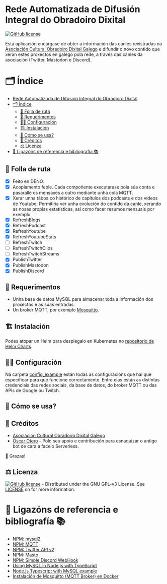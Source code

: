 # Rede Automatizada de Difusión Integral do Obradoiro Dixital

[![GitHub license][license-shield]][license-url]

Esta aplicación encárgase de obter a información das canles rexistradas na [Asociación Cultural Obradoiro Dixital Galego](https://obradoirodixitalgalego.gal) e difundir o novo contido que xeran estes proxectos en galego pola rede, a través das canles da asociación (Twitter, Mastodon e Discord).

# 🗂️ Índice

- [Rede Automatizada de Difusión Integral do Obradoiro Dixital](#rede-automatizada-de-difusión-integral-do-obradoiro-dixital)
- [🗂️ Índice](#️-índice)
  - [📝 Folla de ruta](#-folla-de-ruta)
  - [🧩 Requerimentos](#-requerimentos)
  - [🧑‍🍳 Configuración](#-configuración)
  - [🏗️ Instalación](#️-instalación)
  - [🧙 Cómo se usa?](#-cómo-se-usa)
  - [🎯 Créditos](#-créditos)
  - [⚖️ Licenza](#️-licenza)
- [🔗 Ligazóns de referencia e bibliografía 📚](#-ligazóns-de-referencia-e-bibliografía-)

<!-- Created by https://github.com/ekalinin/github-markdown-toc -->

## 📝 Folla de ruta

- [x] Feito en DENO.
- [x] Acoplamento feble. Cada compoñente executarase pola súa conta e pasaralle os mensaxes a outro mediante unha cola MQTT.
- [x] Xerar unha táboa co histórico de capítulos dos podcasts e dos vídeos de Youtube. Permitiría ver unha evolución do contido da canle, xerando as nosas propias estatísticas, así como facer resumos mensuais por exemplo.
- [x] RefreshBlogs
- [x] RefreshPodcast
- [x] RefreshYoutube
- [x] RefreshYoutubeStats
- [ ] RefreshTwitch
- [ ] RefreshTwitchClips
- [ ] RefreshTwitchStreams
- [x] PublishTwitter
- [x] PublishMastodon
- [x] PublishDiscord

## 🧩 Requerimentos

- Unha base de datos MySQL para almacenar toda a información dos proxectos e as súas entradas.
- Un broker MQTT, por exemplo [Mosquitto](https://github.com/eclipse/mosquitto/).

## 🏗️ Instalación

Podes atopar un Helm para desplegalo en Kubernetes no [repositorio de Helm Charts](https://github.com/pvillaverde/helm-charts/tree/main/charts/radio-dixital).

## 🧑‍🍳 Configuración

Na carpeta [config_example](./src/config_example/) están todas as configuracións que hai que especificar para que funcione correctamente. Entre elas están as distintas credenciais das redes sociais, da base de datos, do broker MQTT ou das APIs de Google ou Twitch.

## 🧙 Cómo se usa?

## 🎯 Créditos

- [Asociación Cultural Obradoiro Dixital Galego](https://obradoirodixitalgalego.gal)
- [Óscar Otero](https://github.com/olcortesb) - Polo seu apoio e contribución para esnaquizar o antigo bot de cara a facelo Serverless.

🙏 Grazas!

## ⚖️ Licenza

[![GitHub license][license-shield]][license-url] - Distributed under the GNU GPL-v3 License. See [LICENSE][license-url] on for more information.

# 🔗 Ligazóns de referencia e bibliografía 📚

- [NPM: mysql2](https://www.npmjs.com/package/mysql2)
- [NPM: MQTT](https://github.com/mqttjs/MQTT.js?tab=readme-ov-file#typescript)
- [NPM: Twitter API v2](https://www.npmjs.com/package/twitter-api-v2)
- [NPM: Masto](https://www.npmjs.com/package/masto)
- [NPM: Simple Discord WebHook](https://www.npmjs.com/package/simple-discord-webhooks)
- [Using MySQL in Node.js with TypeScript](https://medium.com/deno-the-complete-reference/deno-nuggets-in-memory-db-session-storage-ed5441a8812d)
- [Node.js Typescript with MySQL example](https://www.bezkoder.com/node-js-typescript-mysql/)
- [Instalación de Mosquitto (MQTT Broker) en Docker](https://www.manelrodero.com/blog/instalacion-de-mosquitto-mqtt-broker-en-docker)

<!-- MARKDOWN LINKS & IMAGES -->
<!-- https://www.markdownguide.org/basic-syntax/#reference-style-links -->

[license-shield]: https://img.shields.io/badge/license-GNU%20GPL--v3-brightgreen
[license-url]: https://github.com/pvillaverde/radio_dixital/blob/main/LICENSE
[project-url]: https://github.com/pvillaverde/radio_dixital
[issues-url]: https://github.com/pvillaverde/radio_dixital/issues
